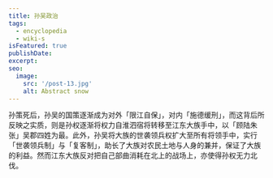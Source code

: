 ```yaml
---
title: 孙吴政治
tags:
  - encyclopedia
  - wiki-s
isFeatured: true
publishDate: 
excerpt: 
seo:
  image:
    src: '/post-13.jpg'
    alt: Abstract snow
---
```


孙策死后，孙吴的国策逐渐成为对外「限江自保」，对内「施德缓刑」，而这背后所反映之实质，则是孙权逐渐将权力自淮泗宿将转移至江东大族手中，以「顾陆朱张」吴郡四姓为最。此外，孙吴将大族的世袭领兵权扩大至所有将领手中，实行「世袭领兵制」与「复客制」，助长了大族对农民土地与人身的兼并，保证了大族的利益。然而江东大族反对把自己部曲消耗在北上的战场上，亦使得孙权无力北伐。
